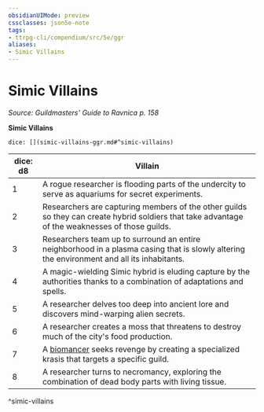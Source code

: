 ```yaml
---
obsidianUIMode: preview
cssclasses: json5e-note
tags:
- ttrpg-cli/compendium/src/5e/ggr
aliases:
- Simic Villains
---
```

# Simic Villains
*Source: Guildmasters' Guide to Ravnica p. 158* 

**Simic Villains**

`dice: [](simic-villains-ggr.md#^simic-villains)`

| dice: d8 | Villain |
|----------|---------|
| 1 | A rogue researcher is flooding parts of the undercity to serve as aquariums for secret experiments. |
| 2 | Researchers are capturing members of the other guilds so they can create hybrid soldiers that take advantage of the weaknesses of those guilds. |
| 3 | Researchers team up to surround an entire neighborhood in a plasma casing that is slowly altering the environment and all its inhabitants. |
| 4 | A magic-wielding Simic hybrid is eluding capture by the authorities thanks to a combination of adaptations and spells. |
| 5 | A researcher delves too deep into ancient lore and discovers mind-warping alien secrets. |
| 6 | A researcher creates a moss that threatens to destroy much of the city's food production. |
| 7 | A [biomancer](Інструменти%20ДМ/CLI/bestiary/humanoid/biomancer-ggr.md) seeks revenge by creating a specialized krasis that targets a specific guild. |
| 8 | A researcher turns to necromancy, exploring the combination of dead body parts with living tissue. |
^simic-villains